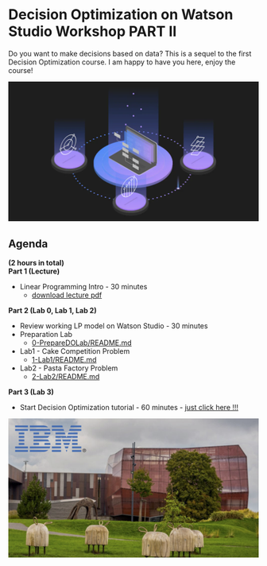 # Decision Optimization on Watson Studio Workshop PART II


    

    
Do you want to make decisions based on data? This is a sequel to the first Decision Optimization course. I am happy to have you here, enjoy the course!   
     
     
![w6-1](/images/w6-1.png)      
    
## Agenda    
    
**(2 hours in total)**    
**Part 1 (Lecture)**
+ Linear Programming Intro - 30 minutes 
  + [download lecture pdf](https://github.com/ertogrul/ertogrul.github.io/blob/master/1-DecisionOptimizationWorkshop/DO_presentation.pdf)

**Part 2 (Lab 0, Lab 1, Lab 2)**
+ Review working LP model on Watson Studio - 30 minutes
+ Preparation Lab
  + [0-PrepareDOLab/README.md](0-PrepareDOLab/README.md)
+ Lab1 - Cake Competition Problem
  + [1-Lab1/README.md](1-Lab1/README.md)
+ Lab2 - Pasta Factory Problem
  + [2-Lab2/README.md](2-Lab2/README.md)      

**Part 3 (Lab 3)**
+ Start Decision Optimization tutorial - 60 minutes -  [just click here !!!](https://www.ibm.com/cloud/garage/dte/tutorial/ibm-decision-optimization-ibm-watson-studio-market-campaign)


![w1-0-1](/images/w6-2.png)    
  
